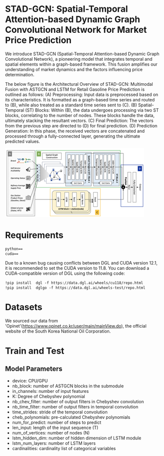 # STAD-GCN: Spatial-Temporal Attention-based Dynamic Graph Convolutional Network for Market Price Prediction
We introduce STAD-GCN (Spatial-Temporal Attention-based Dynamic Graph Convolutional Network), a pioneering model that integrates temporal and spatial elements within a graph-based framework. This fusion amplifies our understanding of market dynamics and the factors influencing price determination. 

The below figure is the Architectural Overview of STAD-GCN: Multimodal Fusion with ASTGCN and LSTM for Retail Gasoline Price Prediction is outlined as follows: (A) Preprocessing: Input data is preprocessed based on its characteristics. It is formatted as a graph-based time series and routed to (B), while also treated as a standard time series sent to (C). (B) Spatial-Temporal (ST) Blocks: Within (B), the data undergoes processing via two ST blocks, correlating to the number of nodes. These blocks handle the data, ultimately stacking the resultant vectors. (C) Final Prediction: The vectors from the previous step are directed to (D) for final prediction. (D) Prediction Generation: In this phase, the received vectors are concatenated and processed through a fully-connected layer, generating the ultimate predicted values.

<img src='figure/model_architecture.png' width="90%" height="90%">

# Requirements
```
python==
cuda==
```
Due to a known bug causing conflicts between DGL and CUDA version 12.1, it is recommended to set the CUDA version to 11.8.
You can download a CUDA-compatible version of DGL using the following code:
```
!pip install  dgl -f https://data.dgl.ai/wheels/cu118/repo.html
!pip install  dglgo -f https://data.dgl.ai/wheels-test/repo.html
```

# Datasets
We sourced our data from 'Opinet'(https://www.opinet.co.kr/user/main/mainView.do), the official website of the South Korea National Oil Corporation.

# Train and Test
## Model Parameters
- device: CPU/GPU
- nb_block: number of ASTGCN blocks in the submodule
- in_channels: number of input features
- K: Degree of Chebyshev polynomial
- nb_chev_filter: number of output filters in Chebyshev convolution
- nb_time_filter: number of output filters in temporal convolution
- time_strides: stride of the temporal convolution
- cheb_polynomials: pre-calculated Chebyshev polynomials
- num_for_predict: number of steps to predict
- len_input: length of the input sequence (T)
- num_of_vertices: number of nodes (N)
- lstm_hidden_dim: number of hidden dimension of LSTM module
- lstm_num_layers: number of LSTM layers
- cardinalities: cardinality list of categorical variables

